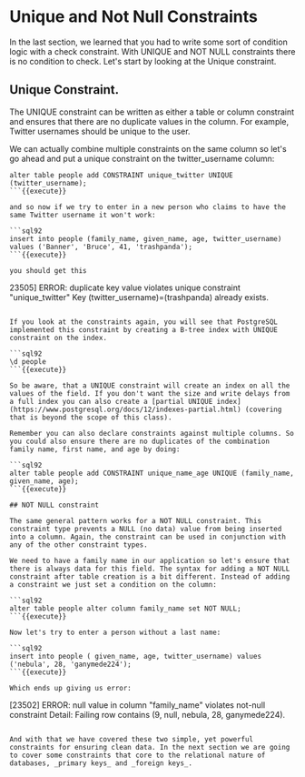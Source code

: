 # Unique and Not Null Constraints

In the last section, we learned that you had to write some sort of condition logic with a check constraint. With UNIQUE and NOT NULL constraints there is no condition to check. Let's start by looking at the Unique constraint.

## Unique Constraint. 

The UNIQUE constraint can be written as either a table or column constraint and ensures that there are no duplicate values in the column.  For example, Twitter usernames should be unique to the user. 

We can actually combine multiple constraints on the same column so let's go ahead and put a unique constraint on the twitter_username column:

```sql92
alter table people add CONSTRAINT unique_twitter UNIQUE (twitter_username);
```{{execute}}

and so now if we try to enter in a new person who claims to have the same Twitter username it won't work:

```sql92
insert into people (family_name, given_name, age, twitter_username) values ('Banner', 'Bruce', 41, 'trashpanda');
```{{execute}}

you should get this

```
23505] ERROR: duplicate key value violates unique constraint "unique_twitter"
Key (twitter_username)=(trashpanda) already exists.
```

If you look at the constraints again, you will see that PostgreSQL implemented this constraint by creating a B-tree index with UNIQUE constraint on the index. 

```sql92
\d people
```{{execute}}

So be aware, that a UNIQUE constraint will create an index on all the values of the field. If you don't want the size and write delays from a full index you can also create a [partial UNIQUE index](https://www.postgresql.org/docs/12/indexes-partial.html) (covering that is beyond the scope of this class).

Remember you can also declare constraints against multiple columns. So you could also ensure there are no duplicates of the combination family name, first name, and age by doing:

```sql92
alter table people add CONSTRAINT unique_name_age UNIQUE (family_name, given_name, age);
```{{execute}}

## NOT NULL constraint

The same general pattern works for a NOT NULL constraint. This constraint type prevents a NULL (no data) value from being inserted into a column. Again, the constraint can be used in conjunction with any of the other constraint types. 

We need to have a family name in our application so let's ensure that there is always data for this field. The syntax for adding a NOT NULL constraint after table creation is a bit different. Instead of adding a constraint we just set a condition on the column:

```sql92
alter table people alter column family_name set NOT NULL;
```{{execute}} 

Now let's try to enter a person without a last name:

```sql92
insert into people ( given_name, age, twitter_username) values ('nebula', 28, 'ganymede224');
```{{execute}}

Which ends up giving us error:

```
[23502] ERROR: null value in column "family_name" violates not-null constraint
Detail: Failing row contains (9, null, nebula, 28, ganymede224).
```

And with that we have covered these two simple, yet powerful constraints for ensuring clean data. In the next section we are going to cover some constraints that core to the relational nature of databases, _primary keys_ and _foreign keys_.
